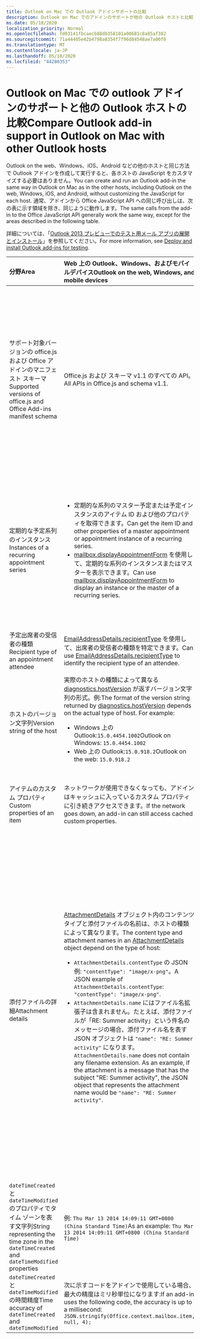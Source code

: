```yaml
---
title: Outlook on Mac での Outlook アドインサポートの比較
description: Outlook on Mac でのアドインのサポートが他の Outlook ホストと比較する方法について説明します。
ms.date: 05/18/2020
localization_priority: Normal
ms.openlocfilehash: fd03141fbcaecb88db358101a00681c8a85af382
ms.sourcegitcommit: 71a44405e42b4798a8354f7f96d84548ae7a00f0
ms.translationtype: MT
ms.contentlocale: ja-JP
ms.lasthandoff: 05/18/2020
ms.locfileid: "44280353"
---
```

# <a name="compare-outlook-add-in-support-in-outlook-on-mac-with-other-outlook-hosts"></a><span data-ttu-id="dbcf2-103">Outlook on Mac での outlook アドインのサポートと他の Outlook ホストの比較</span><span class="sxs-lookup"><span data-stu-id="dbcf2-103">Compare Outlook add-in support in Outlook on Mac with other Outlook hosts</span></span>

<span data-ttu-id="dbcf2-104">Outlook on the web、Windows、iOS、Android などの他のホストと同じ方法で Outlook アドインを作成して実行すると、各ホストの JavaScript をカスタマイズする必要はありません。</span><span class="sxs-lookup"><span data-stu-id="dbcf2-104">You can create and run an Outlook add-in the same way in Outlook on Mac as in the other hosts, including Outlook on the web, Windows, iOS, and Android, without customizing the JavaScript for each host.</span></span> <span data-ttu-id="dbcf2-105">通常、アドインから Office JavaScript API への同じ呼び出しは、次の表に示す領域を除き、同じように動作します。</span><span class="sxs-lookup"><span data-stu-id="dbcf2-105">The same calls from the add-in to the Office JavaScript API generally work the same way, except for the areas described in the following table.</span></span>

<span data-ttu-id="dbcf2-106">詳細については、「[Outlook 2013 プレビューでのテスト用メール アプリの展開とインストール](testing-and-tips.md)」を参照してください。</span><span class="sxs-lookup"><span data-stu-id="dbcf2-106">For more information, see [Deploy and install Outlook add-ins for testing](testing-and-tips.md).</span></span>

| <span data-ttu-id="dbcf2-107">分野</span><span class="sxs-lookup"><span data-stu-id="dbcf2-107">Area</span></span> | <span data-ttu-id="dbcf2-108">Web 上の Outlook、Windows、およびモバイルデバイス</span><span class="sxs-lookup"><span data-stu-id="dbcf2-108">Outlook on the web, Windows, and mobile devices</span></span> | <span data-ttu-id="dbcf2-109">Outlook on Mac</span><span class="sxs-lookup"><span data-stu-id="dbcf2-109">Outlook on Mac</span></span> |
|:-----|:-----|:-----|
| <span data-ttu-id="dbcf2-110">サポート対象バージョンの office.js および Office アドインのマニフェスト スキーマ</span><span class="sxs-lookup"><span data-stu-id="dbcf2-110">Supported versions of office.js and Office Add-ins manifest schema</span></span> | <span data-ttu-id="dbcf2-111">Office.js および スキーマ v1.1 のすべての API。</span><span class="sxs-lookup"><span data-stu-id="dbcf2-111">All APIs in Office.js and schema v1.1.</span></span> | <span data-ttu-id="dbcf2-112">Office.js および スキーマ v1.1 のすべての API。</span><span class="sxs-lookup"><span data-stu-id="dbcf2-112">All APIs in Office.js and schema v1.1.</span></span><br><br><span data-ttu-id="dbcf2-113">**注**: Outlook on Mac では、16.35.308 以降のビルドのみが会議の保存をサポートしています。</span><span class="sxs-lookup"><span data-stu-id="dbcf2-113">**NOTE**: In Outlook on Mac, only build 16.35.308 or later supports saving a meeting.</span></span> <span data-ttu-id="dbcf2-114">それ以外の場合は、 `saveAsync` 作成モードで会議から呼び出されたときにメソッドが失敗します。</span><span class="sxs-lookup"><span data-stu-id="dbcf2-114">Otherwise, the `saveAsync` method fails when called from a meeting in compose mode.</span></span> <span data-ttu-id="dbcf2-115">回避策については、「[Office JS API を使用して Outlook for Mac で会議を下書きとして保存できない](https://support.microsoft.com/help/4505745)」を参照してください。</span><span class="sxs-lookup"><span data-stu-id="dbcf2-115">See [Cannot save a meeting as a draft in Outlook for Mac by using Office JS API](https://support.microsoft.com/help/4505745) for a workaround.</span></span> |
| <span data-ttu-id="dbcf2-116">定期的な予定系列のインスタンス</span><span class="sxs-lookup"><span data-stu-id="dbcf2-116">Instances of a recurring appointment series</span></span> | <ul><li><span data-ttu-id="dbcf2-117">定期的な系列のマスター予定または予定インスタンスのアイテム ID および他のプロパティを取得できます。</span><span class="sxs-lookup"><span data-stu-id="dbcf2-117">Can get the item ID and other properties of a master appointment or appointment instance of a recurring series.</span></span></li><li><span data-ttu-id="dbcf2-118">[mailbox.displayAppointmentForm](../reference/objectmodel/preview-requirement-set/office.context.mailbox.md#methods) を使用して、定期的な系列のインスタンスまたはマスターを表示できます。</span><span class="sxs-lookup"><span data-stu-id="dbcf2-118">Can use [mailbox.displayAppointmentForm](../reference/objectmodel/preview-requirement-set/office.context.mailbox.md#methods) to display an instance or the master of a recurring series.</span></span></li></ul> | <ul><li><span data-ttu-id="dbcf2-119">マスター予定のアイテム ID と他のプロパティを取得できますが、定期的な系列のインスタンスのアイテム ID とプロパティは取得できません。</span><span class="sxs-lookup"><span data-stu-id="dbcf2-119">Can get the item ID and other properties of the master appointment, but not those of an instance of a recurring series.</span></span></li><li><span data-ttu-id="dbcf2-p103">定期的な系列のマスター予定を表示できます。アイテム ID がない場合、定期的な系列のインスタンスは表示できません。</span><span class="sxs-lookup"><span data-stu-id="dbcf2-p103">Can display the master appointment of a recurring series. Without the item ID, cannot display an instance of a recurring series.</span></span></li></ul> |
| <span data-ttu-id="dbcf2-122">予定出席者の受信者の種類</span><span class="sxs-lookup"><span data-stu-id="dbcf2-122">Recipient type of an appointment attendee</span></span> | <span data-ttu-id="dbcf2-123">[EmailAddressDetails.recipientType](/javascript/api/outlook/office.emailaddressdetails#recipienttype) を使用して、出席者の受信者の種類を特定できます。</span><span class="sxs-lookup"><span data-stu-id="dbcf2-123">Can use [EmailAddressDetails.recipientType](/javascript/api/outlook/office.emailaddressdetails#recipienttype) to identify the recipient type of an attendee.</span></span> | <span data-ttu-id="dbcf2-124">`EmailAddressDetails.recipientType` は予定出席者には `undefined` を返します。</span><span class="sxs-lookup"><span data-stu-id="dbcf2-124">`EmailAddressDetails.recipientType` returns `undefined` for appointment attendees.</span></span> |
| <span data-ttu-id="dbcf2-125">ホストのバージョン文字列</span><span class="sxs-lookup"><span data-stu-id="dbcf2-125">Version string of the host</span></span> | <span data-ttu-id="dbcf2-p104">実際のホストの種類によって異なる [diagnostics.hostVersion](/javascript/api/outlook/office.diagnostics#hostversion) が返すバージョン文字列の形式。例:</span><span class="sxs-lookup"><span data-stu-id="dbcf2-p104">The format of the version string returned by [diagnostics.hostVersion](/javascript/api/outlook/office.diagnostics#hostversion) depends on the actual type of host. For example:</span></span><ul><li><span data-ttu-id="dbcf2-128">Windows 上の Outlook:`15.0.4454.1002`</span><span class="sxs-lookup"><span data-stu-id="dbcf2-128">Outlook on Windows: `15.0.4454.1002`</span></span></li><li><span data-ttu-id="dbcf2-129">Web 上の Outlook:`15.0.918.2`</span><span class="sxs-lookup"><span data-stu-id="dbcf2-129">Outlook on the web: `15.0.918.2`</span></span></li></ul> |<span data-ttu-id="dbcf2-130">Outlook on the Mac で返されるバージョン文字列の例を `Diagnostics.hostVersion` 次に示します。`15.0 (140325)`</span><span class="sxs-lookup"><span data-stu-id="dbcf2-130">An example of the version string returned by `Diagnostics.hostVersion` on Outlook on Mac: `15.0 (140325)`</span></span> |
| <span data-ttu-id="dbcf2-131">アイテムのカスタム プロパティ</span><span class="sxs-lookup"><span data-stu-id="dbcf2-131">Custom properties of an item</span></span> | <span data-ttu-id="dbcf2-132">ネットワークが使用できなくなっても、アドインはキャッシュに入っているカスタム プロパティに引き続きアクセスできます。</span><span class="sxs-lookup"><span data-stu-id="dbcf2-132">If the network goes down, an add-in can still access cached custom properties.</span></span> | <span data-ttu-id="dbcf2-133">Outlook on Mac はカスタムプロパティをキャッシュに入れないので、ネットワークがダウンした場合、アドインはアクセスできなくなります。</span><span class="sxs-lookup"><span data-stu-id="dbcf2-133">Because Outlook on Mac does not cache custom properties, if the network goes down, add-ins would not be able to access them.</span></span> |
| <span data-ttu-id="dbcf2-134">添付ファイルの詳細</span><span class="sxs-lookup"><span data-stu-id="dbcf2-134">Attachment details</span></span> | <span data-ttu-id="dbcf2-135">[AttachmentDetails](/javascript/api/outlook/office.attachmentdetails) オブジェクト内のコンテンツ タイプと添付ファイルの名前は、ホストの種類によって異なります。</span><span class="sxs-lookup"><span data-stu-id="dbcf2-135">The content type and attachment names in an [AttachmentDetails](/javascript/api/outlook/office.attachmentdetails) object depend on the type of host:</span></span><ul><li><span data-ttu-id="dbcf2-136">`AttachmentDetails.contentType` の JSON 例: `"contentType": "image/x-png"`。</span><span class="sxs-lookup"><span data-stu-id="dbcf2-136">A JSON example of `AttachmentDetails.contentType`: `"contentType": "image/x-png"`.</span></span> </li><li><span data-ttu-id="dbcf2-p105">`AttachmentDetails.name` にはファイル名拡張子は含まれません。たとえば、添付ファイルが「RE: Summer activity」という件名のメッセージの場合、添付ファイル名を表す JSON オブジェクトは `"name": "RE: Summer activity"` になります。</span><span class="sxs-lookup"><span data-stu-id="dbcf2-p105">`AttachmentDetails.name` does not contain any filename extension. As an example, if the attachment is a message that has the subject "RE: Summer activity", the JSON object that represents the attachment name would be `"name": "RE: Summer activity"`.</span></span></li></ul> | <ul><li><span data-ttu-id="dbcf2-139">`AttachmentDetails.contentType` の JSON 例: `"contentType" "image/png"`</span><span class="sxs-lookup"><span data-stu-id="dbcf2-139">A JSON example of `AttachmentDetails.contentType`: `"contentType" "image/png"`</span></span></li><li><span data-ttu-id="dbcf2-p106">`AttachmentDetails.name` には、ファイル名拡張子が必ず含まれます。メール アイテムの添付ファイルの拡張子は .eml で、予定の拡張子は .ics です。添付ファイルが「RE: Summer activity」という件名の電子メールである場合、その添付ファイル名を表す JSON オブジェクトは `"name": "RE: Summer activity.eml"` になります。</span><span class="sxs-lookup"><span data-stu-id="dbcf2-p106">`AttachmentDetails.name` always includes a filename extension. Attachments that are mail items have a .eml extension, and appointments have a .ics extension. As an example, if an attachment is an email with the subject "RE: Summer activity", the JSON object that represents the attachment name would be `"name": "RE: Summer activity.eml"`.</span></span><p><span data-ttu-id="dbcf2-143">**注**: アドインを介するなど、ファイルがプログラムによって拡張子なしで添付される場合、`AttachmentDetails.name` にはファイル名の一部として拡張子は含まれません。</span><span class="sxs-lookup"><span data-stu-id="dbcf2-143">**NOTE**: If a file is programmatically attached (e.g through an add-in) without an extension then the `AttachmentDetails.name`  will not contain the extension as part of filename.</span></span></p></li></ul> |
| <span data-ttu-id="dbcf2-144">`dateTimeCreated` と `dateTimeModified` のプロパティでタイム ゾーンを表す文字列</span><span class="sxs-lookup"><span data-stu-id="dbcf2-144">String representing the time zone in the `dateTimeCreated` and `dateTimeModified` properties</span></span> |<span data-ttu-id="dbcf2-145">例: `Thu Mar 13 2014 14:09:11 GMT+0800 (China Standard Time)`</span><span class="sxs-lookup"><span data-stu-id="dbcf2-145">As an example: `Thu Mar 13 2014 14:09:11 GMT+0800 (China Standard Time)`</span></span> | <span data-ttu-id="dbcf2-146">例: `Thu Mar 13 2014 14:09:11 GMT+0800 (CST)`</span><span class="sxs-lookup"><span data-stu-id="dbcf2-146">As an example: `Thu Mar 13 2014 14:09:11 GMT+0800 (CST)`</span></span> |
| <span data-ttu-id="dbcf2-147">`dateTimeCreated` と `dateTimeModified` の時間精度</span><span class="sxs-lookup"><span data-stu-id="dbcf2-147">Time accuracy of `dateTimeCreated` and `dateTimeModified`</span></span> | <span data-ttu-id="dbcf2-148">次に示すコードをアドインで使用している場合、最大の精度はミリ秒単位になります:</span><span class="sxs-lookup"><span data-stu-id="dbcf2-148">If an add-in uses the following code, the accuracy is up to a millisecond:</span></span><br/>`JSON.stringify(Office.context.mailbox.item, null, 4);`| <span data-ttu-id="dbcf2-149">精度は最高で秒単位となります。</span><span class="sxs-lookup"><span data-stu-id="dbcf2-149">The accuracy is up to only a second.</span></span> |

